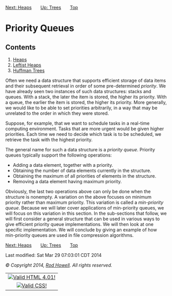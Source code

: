 <div class="NAVBAR">

[Next: Heaps](/~rhowell/DataStructures/redirect/heaps)       [Up:
Trees](/~rhowell/DataStructures/redirect/trees)      
[Top](/~rhowell/DataStructures/)

</div>

# Priority Queues

<div class="TOC">

## Contents

1.  [Heaps](/~rhowell/DataStructures/redirect/heaps)
2.  [Leftist Heaps](/~rhowell/DataStructures/redirect/leftist-heaps)
3.  [Huffman Trees](/~rhowell/DataStructures/redirect/huffman-trees)

</div>

Often we need a data structure that supports efficient storage of data
items and their subsequent retrieval in order of some pre-determined
*priority*. We have already seen two instances of such data structures:
stacks and queues. With a stack, the later the item is stored, the
higher its priority. With a queue, the earlier the item is stored, the
higher its priority. More generally, we would like to be able to set
priorities arbitrarily, in a way that may be unrelated to the order in
which they were stored.

Suppose, for example, that we want to schedule tasks in a real-time
computing environment. Tasks that are more urgent would be given higher
priorities. Each time we need to decide which task is to be scheduled,
we retrieve the task with the highest priority.

The general name for such a data structure is a *priority queue*.
Priority queues typically support the following operations:

  - Adding a data element, together with a priority.
  - Obtaining the number of data elements currently in the structure.
  - Obtaining the maximum of all priorities of elements in the
    structure.
  - Removing a data element having maximum priority.

Obviously, the last two operations above can only be done when the
structure is nonempty. A variation on the above focuses on minimum
priority rather than maximum priority. This variation is called a
*min-priority queue*. Because we will later cover applications of
min-priority queues, we will focus on this variation in this section. In
the sub-sections that follow, we will first consider a general structure
that can be used in various ways to give efficient priority queue
implementations. We will then look at one specific implementation. We
will conclude by giving an example of how min-priority queues are used
in file compression algorithms.

<div class="NAVBAR">

[Next: Heaps](/~rhowell/DataStructures/redirect/heaps)       [Up:
Trees](/~rhowell/DataStructures/redirect/trees)      
[Top](/~rhowell/DataStructures/)

</div>

<span class="small">Last modified: Sat Mar 29 07:03:01 CDT 2014</span>

<span class="small">*© Copyright 2014, [Rod Howell](/~rhowell/). All
rights reserved.*</span>

|                                                                                            |
| :----------------------------------------------------------------------------------------: |
| [![Valid HTML 4.01\!](/~rhowell/valid-html401.gif)](http://validator.w3.org/check/referer) |
|   [![Valid CSS\!](/~howell/vcss.gif)](http://jigsaw.w3.org/css-validator/check/referer)    |
